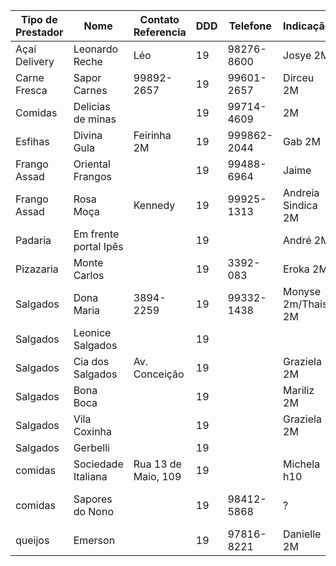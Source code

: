 | Tipo de Prestador | Nome                  | Contato Referencia  | DDD | Telefone     | Indicação          | Observ.          |
| ----------------- | --------------------- | ------------------- | --- | ------------ | ------------------ | ---------------- |
| Açaí Delivery     | Leonardo Reche        | Léo                 | 19  | 98276-8600   | Josye 2M           |                  |
| Carne Fresca      | Sapor Carnes          | 99892-2657          | 19  | 99601-2657   | Dirceu 2M          | top              |
| Comidas           | Delicias de minas     |                     | 19  | 99714-4609   | 2M                 |                  |
| Esfihas           | Divina Gula           | Feirinha 2M         | 19  | 999862-2044  | Gab 2M             |                  |
| Frango Assad      | Oriental Frangos      |                     | 19  | 99488-6964   | Jaime              |                  |
| Frango Assad      | Rosa Moça             | Kennedy             | 19  | 99925-1313   | Andreia Sindica 2M |                  |
| Padaria           | Em frente portal Ipês |                     | 19  |              | André 2M           |                  |
| Pizazaria         | Monte Carlos          |                     | 19  | 3392-083     | Eroka 2M           |                  |
| Salgados          | Dona Maria            | 3894-2259           | 19  | 99332-1438   | Monyse 2m/Thais 2M | Mini churro      |
| Salgados          | Leonice Salgados      |                     | 19  |              |                    |                  |
| Salgados          | Cia dos Salgados      | Av. Conceição       | 19  |              | Graziela 2M        |                  |
| Salgados          | Bona Boca             |                     | 19  |              | Mariliz 2M         |                  |
| Salgados          | Vila Coxinha          |                     | 19  |              | Graziela 2M        |                  |
| Salgados          | Gerbelli              |                     | 19  |              |                    |                  |
| comidas           | Sociedade Italiana    | Rua 13 de Maio, 109 | 19  |              | Michela h10        |                  |
| comidas           | Sapores do Nono       |                     | 19  | 98412-5868   | ?                  | Sem taxa entrega |
| queijos           | Emerson               |                     | 19  | 97816-8221   | Danielle 2M        |                  |